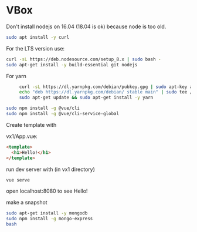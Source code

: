 # VBox

Don't install nodejs on 16.04 (18.04 is ok) because node is too old.

```bash
sudo apt install -y curl
```

For the LTS version use:
```bash
curl -sL https://deb.nodesource.com/setup_8.x | sudo bash -
sudo apt-get install -y build-essential git nodejs
```

For yarn
```bash
     curl -sL https://dl.yarnpkg.com/debian/pubkey.gpg | sudo apt-key add -
     echo "deb https://dl.yarnpkg.com/debian/ stable main" | sudo tee /etc/apt/sources.list.d/yarn.list
     sudo apt-get update && sudo apt-get install -y yarn
```

```bash
sudo npm install -g @vue/cli
sudo npm install -g @vue/cli-service-global
```

Create template with

vx1/App.vue:

```html
<template>
  <h1>Hello!</h1>
</template>
```

run dev server with (in vx1 directory)

```bash
vue serve
```

open localhost:8080 to see Hello!

make a snapshot

```bash
sudo apt-get install -y mongodb
sudo npm install -g mongo-express
bash